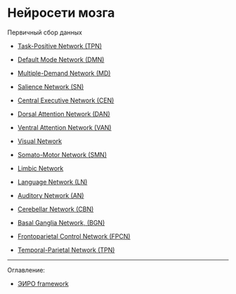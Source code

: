 # Нейросети мозга

Первичный сбор данных

- [Task-Positive Network (TPN)](/brain-networks/task-positive-network-tpn.md)

- [Default Mode Network (DMN)](/brain-networks/default-mode-network-dmn.md)

- [Multiple-Demand Network (MD)](/brain-networks/multiple-demand-network-md.md)

- [Salience Network (SN)](/brain-networks/salience-network-sn.md)

- [Central Executive Network (CEN)](/brain-networks/central-executive-network-cen.md)

- [Dorsal Attention Network (DAN)](/brain-networks/dorsal-attention-network-dan.md)

- [Ventral Attention Network (VAN)](/brain-networks/ventral-attention-network-van.md)

- [Visual Network](/brain-networks/visual-network.md)

- [Somato-Motor Network (SMN)](/brain-networks/somato-motor-network-smn.md)

- [Limbic Network](/brain-networks/limbic-network.md)

- [Language Network (LN)](/brain-networks/language-network-ln.md)

- [Auditory Network (AN)](/brain-networks/auditory-network-an.md)

- [Cerebellar Network (CBN)](/brain-networks/cerebellar-network-cbn.md)

- [Basal Ganglia Network, (BGN)](/brain-networks/basal-ganglia-network-bgn.md)

- [Frontoparietal Control Network (FPCN)](/brain-networks/frontoparietal-control-network-fpcn.md)

- [Temporal-Parietal Network (TPN)](/brain-networks/temporal-parietal-network-tpn.md)



---


Оглавление:

- [ЭИРО framework](/README.md)






